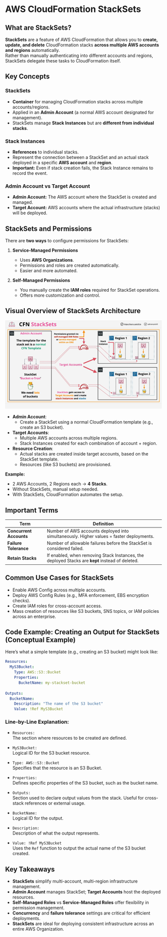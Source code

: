 # AWS CloudFormation StackSets

## What are StackSets?

**StackSets** are a feature of AWS CloudFormation that allows you to **create, update, and delete** CloudFormation stacks **across multiple AWS accounts and regions** automatically.  
Rather than manually authenticating into different accounts and regions, StackSets delegate these tasks to CloudFormation itself.

## Key Concepts

### StackSets

- **Container** for managing CloudFormation stacks across multiple accounts/regions.
- Applied in an **Admin Account** (a normal AWS account designated for management).
- StackSets manage **Stack Instances** but are **different from individual stacks**.

### Stack Instances

- **References** to individual stacks.
- Represent the connection between a StackSet and an actual stack deployed in a specific **AWS account** and **region**.
- **Important:** Even if stack creation fails, the Stack Instance remains to record the event.

### Admin Account vs Target Account

- **Admin Account:** The AWS account where the StackSet is created and managed.
- **Target Account:** AWS accounts where the actual infrastructure (stacks) will be deployed.

## StackSets and Permissions

There are **two ways** to configure permissions for StackSets:

1. **Service-Managed Permissions**

   - Uses **AWS Organizations**.
   - Permissions and roles are created automatically.
   - Easier and more automated.

2. **Self-Managed Permissions**
   - You manually create the **IAM roles** required for StackSet operations.
   - Offers more customization and control.

## Visual Overview of StackSets Architecture

![alt text](image-19.png)

- **Admin Account**:
  - Create a StackSet using a normal CloudFormation template (e.g., create an S3 bucket).
- **Target Accounts**:
  - Multiple AWS accounts across multiple regions.
  - Stack Instances created for each combination of account + region.
- **Resource Creation**:
  - Actual stacks are created inside target accounts, based on the StackSet template.
  - Resources (like S3 buckets) are provisioned.

**Example:**

- 2 AWS Accounts, 2 Regions each → **4 Stacks**.
- Without StackSets, manual setup needed.
- With StackSets, CloudFormation automates the setup.

## Important Terms

| Term                    | Definition                                                                                      |
| ----------------------- | ----------------------------------------------------------------------------------------------- |
| **Concurrent Accounts** | Number of AWS accounts deployed into simultaneously. Higher values = faster deployments.        |
| **Failure Tolerance**   | Number of allowable failures before the StackSet is considered failed.                          |
| **Retain Stacks**       | If enabled, when removing Stack Instances, the deployed Stacks are **kept** instead of deleted. |

## Common Use Cases for StackSets

- Enable AWS Config across multiple accounts.
- Deploy AWS Config Rules (e.g., MFA enforcement, EBS encryption checks).
- Create IAM roles for cross-account access.
- Mass creation of resources like S3 buckets, SNS topics, or IAM policies across an enterprise.

## Code Example: Creating an Output for StackSets (Conceptual Example)

Here’s what a simple template (e.g., creating an S3 bucket) might look like:

```yaml
Resources:
  MyS3Bucket:
    Type: AWS::S3::Bucket
    Properties:
      BucketName: my-stackset-bucket

Outputs:
  BucketName:
    Description: "The name of the S3 bucket"
    Value: !Ref MyS3Bucket
```

### Line-by-Line Explanation:

- `Resources:`  
  The section where resources to be created are defined.

- `MyS3Bucket:`  
  Logical ID for the S3 bucket resource.

- `Type: AWS::S3::Bucket`  
  Specifies that the resource is an S3 Bucket.

- `Properties:`  
  Defines specific properties of the S3 bucket, such as the bucket name.

- `Outputs:`  
  Section used to declare output values from the stack. Useful for cross-stack references or external usage.

- `BucketName:`  
  Logical ID for the output.

- `Description:`  
  Description of what the output represents.

- `Value: !Ref MyS3Bucket`  
  Uses the `Ref` function to output the actual name of the S3 bucket created.

## Key Takeaways

- **StackSets** simplify multi-account, multi-region infrastructure management.
- **Admin Account** manages StackSet; **Target Accounts** host the deployed resources.
- **Self-Managed Roles** vs **Service-Managed Roles** offer flexibility in permission management.
- **Concurrency** and **failure tolerance** settings are critical for efficient deployments.
- **StackSets** are ideal for deploying consistent infrastructure across an entire AWS Organization.

